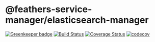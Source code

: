 # @feathers-service-manager/elasticsearch-manager

[![Greenkeeper badge](https://badges.greenkeeper.io/lukeburpee/feathers-service-manager.svg)](https://greenkeeper.io/)
[![Build Status](https://travis-ci.org/lukeburpee/feathers-service-manager.png?branch=master)](https://travis-ci.org/lukeburpee/feathers-service-manager)
[![Coverage Status](https://coveralls.io/repos/github/lukeburpee/feathers-service-manager/badge.svg?branch=master)](https://coveralls.io/github/lukeburpee/feathers-service-manager?branch=master)
[![codecov](https://codecov.io/gh/lukeburpee/feathers-service-manager/branch/master/graph/badge.svg)](https://codecov.io/gh/lukeburpee/feathers-service-manager)